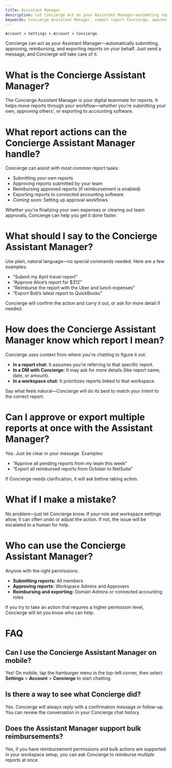 ```yaml
---
title: Assistant Manager
description: Let Concierge act as your Assistant Manager—automating report tasks like submitting, approving, reimbursing, and exporting.
keywords: Concierge Assistant Manager, submit report Concierge, approve report, export report, report automation, Concierge chat, AI report support
---
```

<div id="concierge-ai" markdown="1">

`Account > Settings > Account > Concierge`

Concierge can act as your Assistant Manager—automatically submitting, approving, reimbursing, and exporting reports on your behalf. Just send a message, and Concierge will take care of it.

# What is the Concierge Assistant Manager?

The Concierge Assistant Manager is your digital teammate for reports. It helps move reports through your workflow—whether you're submitting your own, approving others', or exporting to accounting software.

# What report actions can the Concierge Assistant Manager handle?

Concierge can assist with most common report tasks:

- Submitting your own reports  
- Approving reports submitted by your team  
- Reimbursing approved reports (if reimbursement is enabled)  
- Exporting reports to connected accounting software  
- *Coming soon:* Setting up approval workflows  

Whether you're finalizing your own expenses or clearing out team approvals, Concierge can help you get it done faster.

# What should I say to the Concierge Assistant Manager?

Use plain, natural language—no special commands needed. Here are a few examples:

- “Submit my April travel report”  
- “Approve Alice’s report for $312”  
- “Reimburse the report with the Uber and lunch expenses”  
- “Export Bob’s latest report to QuickBooks”

Concierge will confirm the action and carry it out, or ask for more detail if needed.

# How does the Concierge Assistant Manager know which report I mean?

Concierge uses context from where you're chatting to figure it out:

- **In a report chat:** It assumes you’re referring to that specific report.  
- **In a DM with Concierge:** It may ask for more details (like report name, date, or amount).  
- **In a workspace chat:** It prioritizes reports linked to that workspace.

Say what feels natural—Concierge will do its best to match your intent to the correct report.

# Can I approve or export multiple reports at once with the Assistant Manager?

Yes. Just be clear in your message. Examples:

- “Approve all pending reports from my team this week”  
- “Export all reimbursed reports from October to NetSuite”

If Concierge needs clarification, it will ask before taking action.

# What if I make a mistake?

No problem—just let Concierge know. If your role and workspace settings allow, it can often undo or adjust the action. If not, the issue will be escalated to a human for help.

# Who can use the Concierge Assistant Manager?

Anyone with the right permissions:

- **Submitting reports:** All members  
- **Approving reports:** Workspace Admins and Approvers  
- **Reimbursing and exporting:** Domain Admins or connected accounting roles  

If you try to take an action that requires a higher permission level, Concierge will let you know who can help.

# FAQ

## Can I use the Concierge Assistant Manager on mobile?

Yes! On mobile, tap the hamburger menu in the top-left corner, then select **Settings** > **Account** > **Concierge** to start chatting.

## Is there a way to see what Concierge did?

Yes. Concierge will always reply with a confirmation message or follow-up. You can review the conversation in your Concierge chat history.

## Does the Assistant Manager support bulk reimbursements?

Yes, if you have reimbursement permissions and bulk actions are supported in your workspace setup, you can ask Concierge to reimburse multiple reports at once.

</div>
